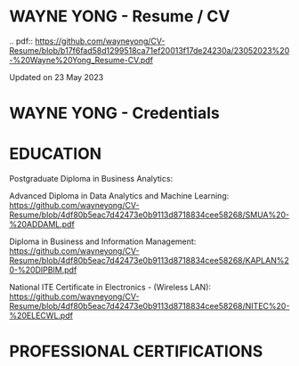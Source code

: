 # WAYNE YONG - Resume / CV

.. pdf:: https://github.com/wayneyong/CV-Resume/blob/b17f6fad58d1299518ca71ef20013f17de24230a/23052023%20-%20Wayne%20Yong_Resume-CV.pdf

Updated on 23 May 2023

# WAYNE YONG - Credentials 

# EDUCATION

Postgraduate Diploma in Business Analytics:

Advanced Diploma in Data Analytics and Machine Learning: https://github.com/wayneyong/CV-Resume/blob/4df80b5eac7d42473e0b9113d8718834cee58268/SMUA%20-%20ADDAML.pdf

Diploma in Business and Information Management: https://github.com/wayneyong/CV-Resume/blob/4df80b5eac7d42473e0b9113d8718834cee58268/KAPLAN%20-%20DIPBIM.pdf

National ITE Certificate in Electronics - (Wireless LAN): https://github.com/wayneyong/CV-Resume/blob/4df80b5eac7d42473e0b9113d8718834cee58268/NITEC%20-%20ELECWL.pdf

# PROFESSIONAL CERTIFICATIONS


